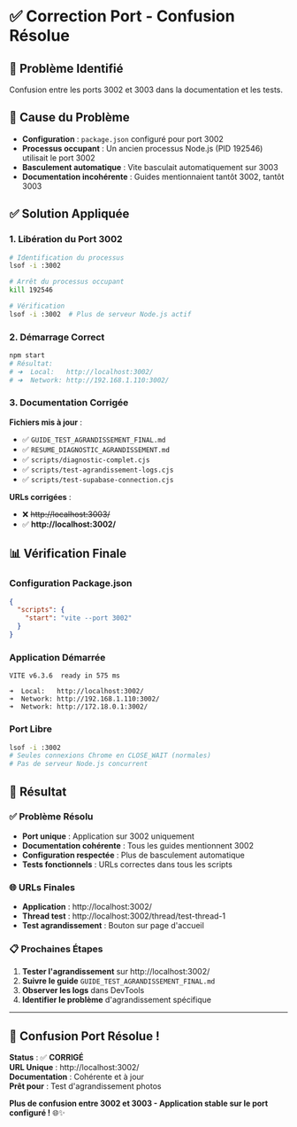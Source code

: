 # ✅ Correction Port - Confusion Résolue

## 🎯 **Problème Identifié**
Confusion entre les ports 3002 et 3003 dans la documentation et les tests.

## 🔧 **Cause du Problème**
- **Configuration** : `package.json` configuré pour port 3002
- **Processus occupant** : Un ancien processus Node.js (PID 192546) utilisait le port 3002
- **Basculement automatique** : Vite basculait automatiquement sur 3003
- **Documentation incohérente** : Guides mentionnaient tantôt 3002, tantôt 3003

## ✅ **Solution Appliquée**

### **1. Libération du Port 3002**
```bash
# Identification du processus
lsof -i :3002

# Arrêt du processus occupant
kill 192546

# Vérification
lsof -i :3002  # Plus de serveur Node.js actif
```

### **2. Démarrage Correct**
```bash
npm start
# Résultat:
# ➜  Local:   http://localhost:3002/
# ➜  Network: http://192.168.1.110:3002/
```

### **3. Documentation Corrigée**
**Fichiers mis à jour** :
- ✅ `GUIDE_TEST_AGRANDISSEMENT_FINAL.md`
- ✅ `RESUME_DIAGNOSTIC_AGRANDISSEMENT.md`
- ✅ `scripts/diagnostic-complet.cjs`
- ✅ `scripts/test-agrandissement-logs.cjs`
- ✅ `scripts/test-supabase-connection.cjs`

**URLs corrigées** :
- ❌ ~~http://localhost:3003/~~
- ✅ **http://localhost:3002/**

## 📊 **Vérification Finale**

### **Configuration Package.json**
```json
{
  "scripts": {
    "start": "vite --port 3002"
  }
}
```

### **Application Démarrée**
```
VITE v6.3.6  ready in 575 ms

➜  Local:   http://localhost:3002/
➜  Network: http://192.168.1.110:3002/
➜  Network: http://172.18.0.1:3002/
```

### **Port Libre**
```bash
lsof -i :3002
# Seules connexions Chrome en CLOSE_WAIT (normales)
# Pas de serveur Node.js concurrent
```

## 🎯 **Résultat**

### **✅ Problème Résolu**
- **Port unique** : Application sur 3002 uniquement
- **Documentation cohérente** : Tous les guides mentionnent 3002
- **Configuration respectée** : Plus de basculement automatique
- **Tests fonctionnels** : URLs correctes dans tous les scripts

### **🌐 URLs Finales**
- **Application** : http://localhost:3002/
- **Thread test** : http://localhost:3002/thread/test-thread-1
- **Test agrandissement** : Bouton sur page d'accueil

### **📋 Prochaines Étapes**
1. **Tester l'agrandissement** sur http://localhost:3002/
2. **Suivre le guide** `GUIDE_TEST_AGRANDISSEMENT_FINAL.md`
3. **Observer les logs** dans DevTools
4. **Identifier le problème** d'agrandissement spécifique

---

## 🎉 **Confusion Port Résolue !**

**Status** : ✅ **CORRIGÉ**  
**URL Unique** : http://localhost:3002/  
**Documentation** : Cohérente et à jour  
**Prêt pour** : Test d'agrandissement photos

**Plus de confusion entre 3002 et 3003 - Application stable sur le port configuré !** 🌐✨